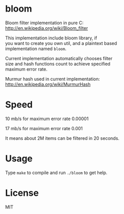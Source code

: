 bloom
=====

Bloom filter implementation in pure C:  
http://en.wikipedia.org/wiki/Bloom_filter

This implementation include bloom library, if  
you want to create you own util, and a plaintext based  
implementation named `bloom`.

Current implementation automatically chooses filter  
size and hash functions count to achieve specified  
maximum error rate.

Murmur hash used in current implementation:  
http://en.wikipedia.org/wiki/MurmurHash

Speed
=====

10 mb/s for maximum error rate 0.00001

17 mb/s for maximum error rate 0.001

It means about 2M items can be filtered in 20 seconds.

Usage
=====

Type `make` to compile and run `./bloom` to get help.


License
=======

MIT
